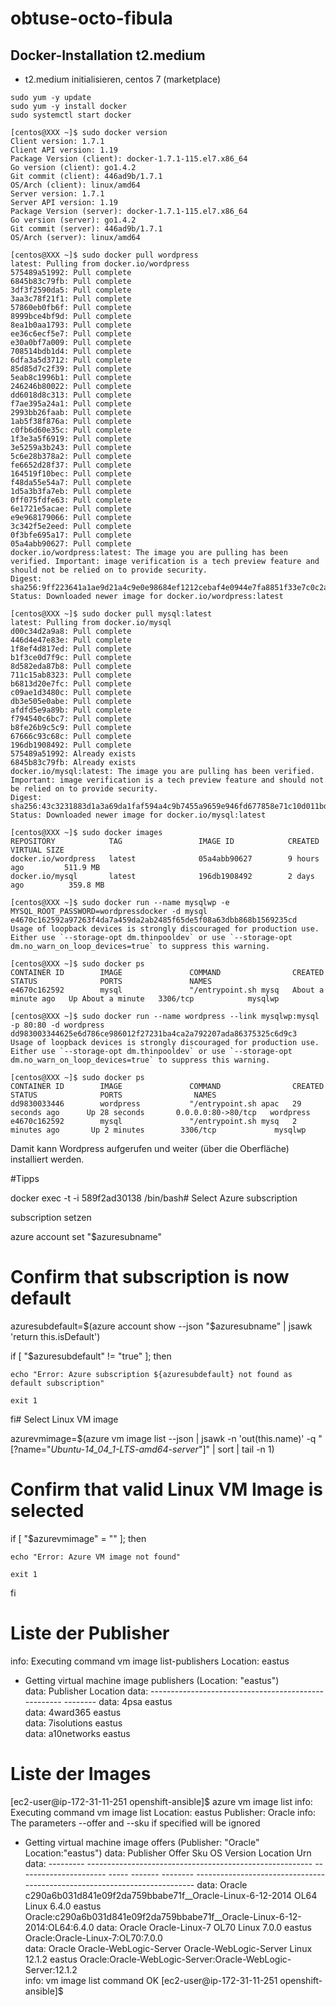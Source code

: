 # obtuse-octo-fibula
## Docker-Installation t2.medium

* t2.medium initialisieren, centos 7 (marketplace)
```
sudo yum -y update
sudo yum -y install docker
sudo systemctl start docker
```
```
[centos@XXX ~]$ sudo docker version
Client version: 1.7.1
Client API version: 1.19
Package Version (client): docker-1.7.1-115.el7.x86_64
Go version (client): go1.4.2
Git commit (client): 446ad9b/1.7.1
OS/Arch (client): linux/amd64
Server version: 1.7.1
Server API version: 1.19
Package Version (server): docker-1.7.1-115.el7.x86_64
Go version (server): go1.4.2
Git commit (server): 446ad9b/1.7.1
OS/Arch (server): linux/amd64
```
```
[centos@XXX ~]$ sudo docker pull wordpress
latest: Pulling from docker.io/wordpress
575489a51992: Pull complete 
6845b83c79fb: Pull complete 
3df3f2590da5: Pull complete 
3aa3c78f21f1: Pull complete 
57860eb0fb6f: Pull complete 
8999bce4bf9d: Pull complete 
8ea1b0aa1793: Pull complete 
ee36c6ecf5e7: Pull complete 
e30a0bf7a009: Pull complete 
708514bdb1d4: Pull complete 
6dfa3a5d3712: Pull complete 
85d85d7c2f39: Pull complete 
5eab8c1996b1: Pull complete 
246246b80022: Pull complete 
dd6018d8c313: Pull complete 
f7ae395a24a1: Pull complete 
2993bb26faab: Pull complete 
1ab5f38f876a: Pull complete 
c0fb6d60e35c: Pull complete 
1f3e3a5f6919: Pull complete 
3e5259a3b243: Pull complete 
5c6e28b378a2: Pull complete 
fe6652d28f37: Pull complete 
164519f10bec: Pull complete 
f48da55e54a7: Pull complete 
1d5a3b3fa7eb: Pull complete 
0ff075fdfe63: Pull complete 
6e1721e5acae: Pull complete 
e9e968179066: Pull complete 
3c342f5e2eed: Pull complete 
0f3bfe695a17: Pull complete 
05a4abb90627: Pull complete 
docker.io/wordpress:latest: The image you are pulling has been verified. Important: image verification is a tech preview feature and should not be relied on to provide security.
Digest: sha256:9ff223641a1ae9d21a4c9e0e98684ef1212cebaf4e0944e7fa8851f33e7c0c2a
Status: Downloaded newer image for docker.io/wordpress:latest
```
```
[centos@XXX ~]$ sudo docker pull mysql:latest
latest: Pulling from docker.io/mysql
d00c34d2a9a8: Pull complete 
446d4e47e83e: Pull complete 
1f8ef4d817ed: Pull complete 
b1f3ce0d7f9c: Pull complete 
8d582eda87b8: Pull complete 
711c15ab8323: Pull complete 
b6813d20e7fc: Pull complete 
c09ae1d3480c: Pull complete 
db3e505e0abe: Pull complete 
afdfd5e9a89b: Pull complete 
f794540c6bc7: Pull complete 
b8fe26b9c5c9: Pull complete 
67666c93c68c: Pull complete 
196db1908492: Pull complete 
575489a51992: Already exists 
6845b83c79fb: Already exists 
docker.io/mysql:latest: The image you are pulling has been verified. Important: image verification is a tech preview feature and should not be relied on to provide security.
Digest: sha256:43c3231883d1a3a69da1faf594a4c9b7455a9659e946fd677858e71c10d011bd
Status: Downloaded newer image for docker.io/mysql:latest
```

```
[centos@XXX ~]$ sudo docker images
REPOSITORY            TAG                 IMAGE ID            CREATED             VIRTUAL SIZE
docker.io/wordpress   latest              05a4abb90627        9 hours ago         511.9 MB
docker.io/mysql       latest              196db1908492        2 days ago          359.8 MB
```

```
[centos@XXX ~]$ sudo docker run --name mysqlwp -e MYSQL_ROOT_PASSWORD=wordpressdocker -d mysql
e4670c162592a97263f4da7a459da2ab2485f65de5f08a63dbb868b1569235cd
Usage of loopback devices is strongly discouraged for production use. Either use `--storage-opt dm.thinpooldev` or use `--storage-opt dm.no_warn_on_loop_devices=true` to suppress this warning.
```

```
[centos@XXX ~]$ sudo docker ps
CONTAINER ID        IMAGE               COMMAND                CREATED              STATUS              PORTS               NAMES
e4670c162592        mysql               "/entrypoint.sh mysq   About a minute ago   Up About a minute   3306/tcp            mysqlwp             
```

```
[centos@XXX ~]$ sudo docker run --name wordpress --link mysqlwp:mysql -p 80:80 -d wordpress
dd983003344625e6d786ce986012f27231ba4ca2a792207ada86375325c6d9c3
Usage of loopback devices is strongly discouraged for production use. Either use `--storage-opt dm.thinpooldev` or use `--storage-opt dm.no_warn_on_loop_devices=true` to suppress this warning.
```
```
[centos@XXX ~]$ sudo docker ps
CONTAINER ID        IMAGE               COMMAND                CREATED             STATUS              PORTS                NAMES
dd9830033446        wordpress           "/entrypoint.sh apac   29 seconds ago      Up 28 seconds       0.0.0.0:80->80/tcp   wordpress           
e4670c162592        mysql               "/entrypoint.sh mysq   2 minutes ago       Up 2 minutes        3306/tcp             mysqlwp             
```

Damit kann Wordpress aufgerufen und weiter (über die Oberfläche) installiert werden.


#Tipps

docker exec -t -i 589f2ad30138 /bin/bash# Select Azure subscription

 
 subscription setzen
 

azure account set "$azuresubname"

 

# Confirm that subscription is now default

 

azuresubdefault=$(azure account show --json "$azuresubname" | jsawk 'return this.isDefault')

if [ "$azuresubdefault" != "true" ]; then

    echo "Error: Azure subscription ${azuresubdefault} not found as default subscription"

    exit 1

fi# Select Linux VM image 

 

azurevmimage=$(azure vm image list --json | jsawk -n 'out(this.name)' -q "[?name=\"*Ubuntu-14_04_1-LTS-amd64-server*\"]" | sort | tail -n 1)

 

# Confirm that valid Linux VM Image is selected

 

if [ "$azurevmimage" = "" ]; then

    echo "Error: Azure VM image not found"

    exit 1

fi

# Liste der Publisher

info:    Executing command vm image list-publishers
Location: eastus
+ Getting virtual machine image publishers (Location: "eastus")                
data:    Publisher                                             Location
data:    ----------------------------------------------------  --------
data:    4psa                                                  eastus  
data:    4ward365                                              eastus  
data:    7isolutions                                           eastus  
data:    a10networks                                           eastus  

# Liste der Images

[ec2-user@ip-172-31-11-251 openshift-ansible]$ azure vm image list
info:    Executing command vm image list
Location: eastus
Publisher: Oracle
info:    The parameters --offer and --sku if specified will be ignored
+ Getting virtual machine image offers (Publisher: "Oracle" Location:"eastus") 
data:    Publisher  Offer                                                     Sku                     OS     Version  Location  Urn                                                                       
data:    ---------  --------------------------------------------------------  ----------------------  -----  -------  --------  --------------------------------------------------------------------------
data:    Oracle     c290a6b031d841e09f2da759bbabe71f__Oracle-Linux-6-12-2014  OL64                    Linux  6.4.0    eastus    Oracle:c290a6b031d841e09f2da759bbabe71f__Oracle-Linux-6-12-2014:OL64:6.4.0
data:    Oracle     Oracle-Linux-7                                            OL70                    Linux  7.0.0    eastus    Oracle:Oracle-Linux-7:OL70:7.0.0                                          
data:    Oracle     Oracle-WebLogic-Server                                    Oracle-WebLogic-Server  Linux  12.1.2   eastus    Oracle:Oracle-WebLogic-Server:Oracle-WebLogic-Server:12.1.2               
info:    vm image list command OK
[ec2-user@ip-172-31-11-251 openshift-ansible]$ 


